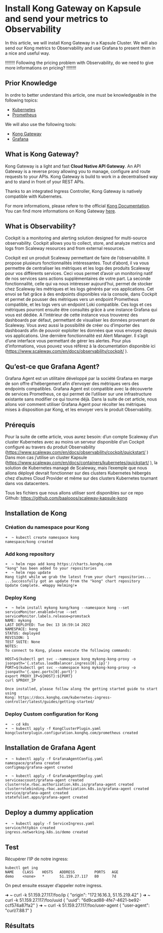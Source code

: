 # Install Kong Gateway on Kapsule and send your metrics to Observability

In this article, we will install Kong Gateway in a Kapsule Cluster. We will also send our Kong metrics to Observability and use Grafana to present them in a nice and useful way.

!!!!!!!!
Following the pricing problem with Observability, do we need to give more informations on pricing?
!!!!!!!!

## Prior Knowledge

In ordre to better understand this article, one must be knowledgeable in the following topics:

- [Kubernetes]([Kubernetes](https://kubernetes.io/))
- [Prometheus](https://prometheus.io/)

We will also use the following tools:

- [Kong Gateway](https://konghq.com/products/kong-gateway)
- [Grafana](https://grafana.com/)

## What is Kong Gateway?

Kong Gateway is a light and fast **Cloud Native API Gateway**. An API Gateway is a reverse proxy allowing you to manage, configure and route requests to your APIs. Kong Gateway is build to work in a decentralised way and to stand in front of your REST APIs.

Thanks to an integrated Ingress Controller, Kong Gateway is natively compatible with Kubernetes.

For more informations, please refere to the official [Kong Documentation](https://docs.konghq.com/). You can find more informations on Kong Gateway [here](https://docs.konghq.com/gateway/3.0.x/).

## What is Observability?

Cockpit is a monitoring and alerting solution designed for multi-source observability. Cockpit allows you to collect, store, and analyze metrics and logs from Scaleway resources and from external resources.

Cockpit est un produit Scaleway permettant de faire de l’observabilité. Il propose plusieurs fonctionnalités intéressantes.
Tout d’abord, il va vous permettre de centraliser les métriques et les logs des produits Scaleway pour vos différents services. Ceci vous permet d’avoir un monitoring natif de nos services sans actions supplémentaires de votre part.
La seconde fonctionnalité, celle qui va nous intéresser aujourd’hui, permet de stocker chez Scaleway les métriques et les logs générés par vos applications. Cet envoi se fait grâce à des endpoints disponibles via la console, dans Cockpit et permet de pousser des métriques vers un endpoint Prometheus compatible, et les logs vers un endpoint Loki compatible.
Ces logs et ces métriques pourront ensuite être consultés grâce à une instance Grafana qui vous est dédiée. A l’intérieur de cette instance vous trouverez des dashboards par défaut, permettant de visualiser les données provenant de Scaleway. Vous avez aussi la possibilité de créer ou d’importer des dashboards afin de pouvoir  exploiter les données que vous envoyez depuis vos applications.
Une dernière fonctionnalité est Alert Manager. Il s’agit d’une interface vous permettant de gérer les alertes.
Pour plus d’informations, vous pouvez vous référez à la documentation disponible ici (https://www.scaleway.com/en/docs/observability/cockpit/ ).

## Qu’est-ce que Grafana Agent?

Grafana Agent est un utilitaire développé par la société Grafana en marge de son offre d’hébergement afin d’envoyer des métriques vers des endpoints compatibles. Grafana Agent est compatible avec la découverte de services Prometheus, ce qui permet de l’utiliser sur une infrastructure existante sans modifier ce qui tourne déjà.
Dans la suite de cet article, nous allons voir comment utiliser Grafana Agent pour récolter les métriques mises à disposition par Kong, et les envoyer vers le produit Observability.

## Prérequis

Pour la suite de cette article, vous aurez besoin:
d’un compte Scaleway
d’un cluster Kubernetes avec au moins un serveur disponible
d’un Cockpit configuré au travers du produit Observability (https://www.scaleway.com/en/docs/observability/cockpit/quickstart/ )
Dans mon cas j’utilise un cluster Kapsule (https://www.scaleway.com/en/docs/containers/kubernetes/quickstart/ ), la solution de Kubernetes managé de Scaleway, mais l’exemple que nous allons déployé devrait fonctionner sur des clusters Kubernetes hébergés chez d’autres Cloud Provider et même sur des clusters Kubernetes tournant dans vos datacenters.

Tous les fichiers que nous allons utiliser sont disponibles sur ce repo Github: https://github.com/baalooos/scaleway-kapsule-kong

## Installation de Kong

### Création du namespace pour Kong

```shell
➜  ~ kubectl create namespace kong
namespace/kong created
```

### Add kong repository

```shell
➜  ~ helm repo add kong https://charts.konghq.com
"kong" has been added to your repositories
➜  ~ helm repo update
Hang tight while we grab the latest from your chart repositories...
...Successfully got an update from the "kong" chart repository
Update Complete. ⎈Happy Helming!⎈
```

### Deploy Kong

```shell
➜  ~ helm install mykong kong/kong --namespace kong --set serviceMonitor.enabled=true --set serviceMonitor.labels.release=promstack
NAME: mykong
LAST DEPLOYED: Tue Dec 13 16:59:14 2022
NAMESPACE: kong
STATUS: deployed
REVISION: 1
TEST SUITE: None
NOTES:
To connect to Kong, please execute the following commands:

HOST=$(kubectl get svc --namespace kong mykong-kong-proxy -o jsonpath='{.status.loadBalancer.ingress[0].ip}')
PORT=$(kubectl get svc --namespace kong mykong-kong-proxy -o jsonpath='{.spec.ports[0].port}')
export PROXY_IP=${HOST}:${PORT}
curl $PROXY_IP

Once installed, please follow along the getting started guide to start using
Kong: https://docs.konghq.com/kubernetes-ingress-controller/latest/guides/getting-started/
```

### Deploy Custom configuration for Kong

```shell
➜  ~ cd k8s
➜  ~ kubectl apply -f KongClusterPlugin.yaml  kongclusterplugin.configuration.konghq.com/prometheus created
```

## Installation de Grafana Agent

```shell
➜  ~ kubectl apply -f GrafanaAgentConfig.yaml
namespace/grafana created
configmap/grafana-agent created
```

```shell
➜  ~ kubectl apply -f GrafanaAgentDeploy.yaml
serviceaccount/grafana-agent created
clusterrole.rbac.authorization.k8s.io/grafana-agent created
clusterrolebinding.rbac.authorization.k8s.io/grafana-agent created
service/grafana-agent created
statefulset.apps/grafana-agent created
```

## Deploy a dummy application

```shell
➜  ~ kubectl apply -f ServiceIngress.yaml
service/httpbin created
ingress.networking.k8s.io/demo created
```

## Test

Récupérer l’IP de notre ingress:

```shell
kubectl get ing
NAME    CLASS    HOSTS   ADDRESS         PORTS   AGE
demo    <none>   *       51.159.27.117   80      7d
```

On peut ensuite essayer d’appeler notre ingress.

➜  ~ curl -k 51.159.27.117/foo/ip
{
  "origin": "172.16.16.3, 51.15.219.42"
}
➜  ~ curl -k 51.159.27.117/foo/uuid
{
  "uuid": "6d9cad88-4fe7-4621-be92-ccf574a87fa2"
}
➜  ~ curl -k 51.159.27.117/foo/user-agent
{
  "user-agent": "curl/7.88.1"
}



## Résultats
